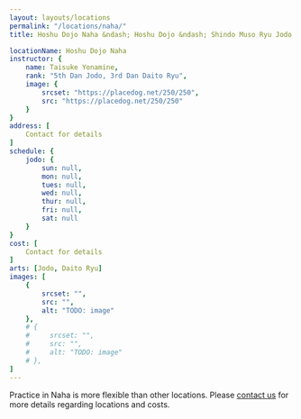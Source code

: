 ```yaml
---
layout: layouts/locations
permalink: "/locations/naha/"
title: Hoshu Dojo Naha &ndash; Hoshu Dojo &ndash; Shindo Muso Ryu Jodo and Daito Ryu Aikijujutsu

locationName: Hoshu Dojo Naha
instructor: {
    name: Taisuke Yonamine,
    rank: "5th Dan Jodo, 3rd Dan Daito Ryu",
    image: {
        srcset: "https://placedog.net/250/250",
        src: "https://placedog.net/250/250"
    }
}
address: [
    Contact for details
]
schedule: {
    jodo: {
        sun: null,
        mon: null,
        tues: null,
        wed: null,
        thur: null,
        fri: null,
        sat: null
    }
}
cost: [
    Contact for details
]
arts: [Jodo, Daito Ryu]
images: [
    {
        srcset: "",
        src: "",
        alt: "TODO: image"
    },
    # {
    #     srcset: "",
    #     src: "",
    #     alt: "TODO: image"
    # },
]
---
```


<p>Practice in Naha is more flexible than other locations. Please <a href="/#contact">contact us</a> for more details regarding locations and costs.</p>